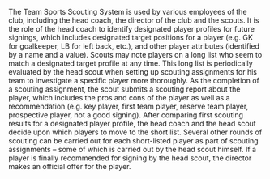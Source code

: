 The Team Sports Scouting System is used by various employees of the club, including the head coach, the director of the club and the scouts. It is the role of the head coach to identify designated player profiles for future signings, which includes designated target positions for a player (e.g. GK for goalkeeper, LB for left back, etc.), and other player attributes (identified by a name and a value). 
Scouts may note players on a long list who seem to match a designated target profile at any time. This long list is periodically evaluated by the head scout when setting up scouting assignments for his team to investigate a specific player more thoroughly. As the completion of a scouting assignment, the scout submits a scouting report about the player, which includes the pros and cons of the player as well as a recommendation (e.g. key player, first team player, reserve team player, prospective player, not a good signing). 
After comparing first scouting results for a designated player profile, the head coach and the head scout decide upon which players to move to the short list. Several other rounds of scouting can be carried out for each short-listed player as part of scouting assignments – some of which is carried out by the head scout himself. If a player is finally recommended for signing by the head scout, the director makes an official offer for the player.
